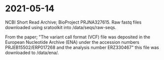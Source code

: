 # 2021-05-14 
NCBI Short Read Archive; BioProject PRJNA327615. Raw fastq files downloaded using sratoolkit into /data/seqs/raw-seqs.

From the paper; "The variant call format (VCF) file was deposited in the European Nucleotide Archive (ENA) under the accession numbers PRJEB15502/ERP017268 and the analysis number ERZ330467" this file was downloaded to /data/ena/.